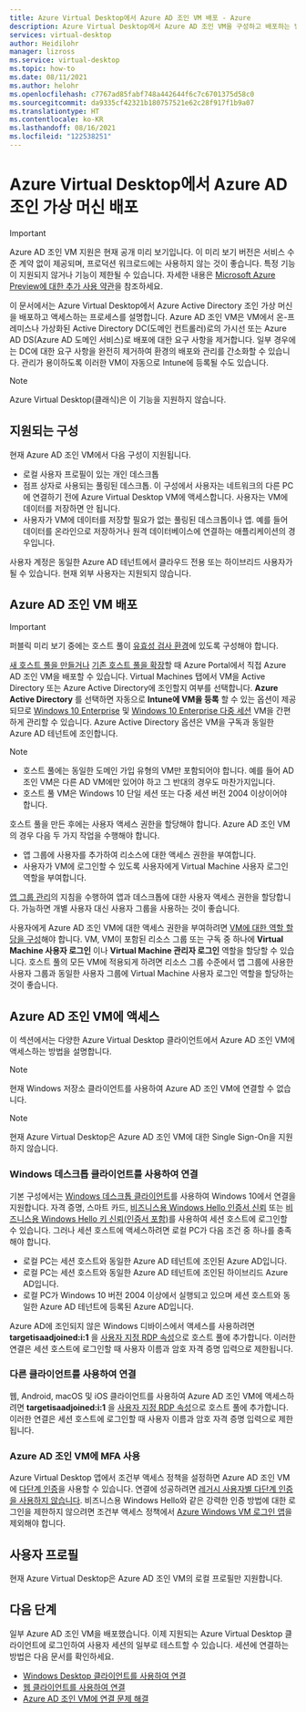 ```yaml
---
title: Azure Virtual Desktop에서 Azure AD 조인 VM 배포 - Azure
description: Azure Virtual Desktop에서 Azure AD 조인 VM을 구성하고 배포하는 방법
services: virtual-desktop
author: Heidilohr
manager: lizross
ms.service: virtual-desktop
ms.topic: how-to
ms.date: 08/11/2021
ms.author: helohr
ms.openlocfilehash: c7767ad85fabf748a442644f6c7c6701375d58c0
ms.sourcegitcommit: da9335cf42321b180757521e62c28f917f1b9a07
ms.translationtype: HT
ms.contentlocale: ko-KR
ms.lasthandoff: 08/16/2021
ms.locfileid: "122538251"
---
```

# <a name="deploy-azure-ad-joined-virtual-machines-in-azure-virtual-desktop"></a>Azure Virtual Desktop에서 Azure AD 조인 가상 머신 배포

> [!IMPORTANT]
> Azure AD 조인 VM 지원은 현재 공개 미리 보기입니다.
> 이 미리 보기 버전은 서비스 수준 계약 없이 제공되며, 프로덕션 워크로드에는 사용하지 않는 것이 좋습니다. 특정 기능이 지원되지 않거나 기능이 제한될 수 있습니다.
> 자세한 내용은 [Microsoft Azure Preview에 대한 추가 사용 약관](https://azure.microsoft.com/support/legal/preview-supplemental-terms/)을 참조하세요.

이 문서에서는 Azure Virtual Desktop에서 Azure Active Directory 조인 가상 머신을 배포하고 액세스하는 프로세스를 설명합니다. Azure AD 조인 VM은 VM에서 온-프레미스나 가상화된 Active Directory DC(도메인 컨트롤러)로의 가시선 또는 Azure AD DS(Azure AD 도메인 서비스)로 배포에 대한 요구 사항을 제거합니다. 일부 경우에는 DC에 대한 요구 사항을 완전히 제거하여 환경의 배포와 관리를 간소화할 수 있습니다. 관리가 용이하도록 이러한 VM이 자동으로 Intune에 등록될 수도 있습니다.

> [!NOTE]
> Azure Virtual Desktop(클래식)은 이 기능을 지원하지 않습니다.

## <a name="supported-configurations"></a>지원되는 구성

현재 Azure AD 조인 VM에서 다음 구성이 지원됩니다.

- 로컬 사용자 프로필이 있는 개인 데스크톱
- 점프 상자로 사용되는 풀링된 데스크톱. 이 구성에서 사용자는 네트워크의 다른 PC에 연결하기 전에 Azure Virtual Desktop VM에 액세스합니다. 사용자는 VM에 데이터를 저장하면 안 됩니다.
- 사용자가 VM에 데이터를 저장할 필요가 없는 풀링된 데스크톱이나 앱. 예를 들어 데이터를 온라인으로 저장하거나 원격 데이터베이스에 연결하는 애플리케이션의 경우입니다.

사용자 계정은 동일한 Azure AD 테넌트에서 클라우드 전용 또는 하이브리드 사용자가 될 수 있습니다. 현재 외부 사용자는 지원되지 않습니다.

## <a name="deploy-azure-ad-joined-vms"></a>Azure AD 조인 VM 배포

> [!IMPORTANT]
> 퍼블릭 미리 보기 중에는 호스트 풀이 [유효성 검사 환경](create-validation-host-pool.md)에 있도록 구성해야 합니다.

[새 호스트 풀을 만들거나](create-host-pools-azure-marketplace.md) [기존 호스트 풀을 확장](expand-existing-host-pool.md)할 때 Azure Portal에서 직접 Azure AD 조인 VM을 배포할 수 있습니다. Virtual Machines 탭에서 VM을 Active Directory 또는 Azure Active Directory에 조인할지 여부를 선택합니다. **Azure Active Directory** 를 선택하면 자동으로 **Intune에 VM을 등록** 할 수 있는 옵션이 제공되므로 [Windows 10 Enterprise](/mem/intune/fundamentals/windows-virtual-desktop) 및 [Windows 10 Enterprise 다중 세션](/mem/intune/fundamentals/windows-virtual-desktop-multi-session) VM을 간편하게 관리할 수 있습니다. Azure Active Directory 옵션은 VM을 구독과 동일한 Azure AD 테넌트에 조인합니다.

> [!NOTE]
> - 호스트 풀에는 동일한 도메인 가입 유형의 VM만 포함되어야 합니다. 예를 들어 AD 조인 VM은 다른 AD VM에만 있어야 하고 그 반대의 경우도 마찬가지입니다.
> - 호스트 풀 VM은 Windows 10 단일 세션 또는 다중 세션 버전 2004 이상이어야 합니다.

호스트 풀을 만든 후에는 사용자 액세스 권한을 할당해야 합니다. Azure AD 조인 VM의 경우 다음 두 가지 작업을 수행해야 합니다.

- 앱 그룹에 사용자를 추가하여 리소스에 대한 액세스 권한을 부여합니다.
- 사용자가 VM에 로그인할 수 있도록 사용자에게 Virtual Machine 사용자 로그인 역할을 부여합니다.

[앱 그룹 관리](manage-app-groups.md)의 지침을 수행하여 앱과 데스크톱에 대한 사용자 액세스 권한을 할당합니다. 가능하면 개별 사용자 대신 사용자 그룹을 사용하는 것이 좋습니다.

사용자에게 Azure AD 조인 VM에 대한 액세스 권한을 부여하려면 [VM에 대한 역할 할당을 구성](../active-directory/devices/howto-vm-sign-in-azure-ad-windows.md#configure-role-assignments-for-the-vm)해야 합니다. VM, VM이 포함된 리소스 그룹 또는 구독 중 하나에 **Virtual Machine 사용자 로그인** 이나 **Virtual Machine 관리자 로그인** 역할을 할당할 수 있습니다. 호스트 풀의 모든 VM에 적용되게 하려면 리소스 그룹 수준에서 앱 그룹에 사용한 사용자 그룹과 동일한 사용자 그룹에 Virtual Machine 사용자 로그인 역할을 할당하는 것이 좋습니다.

## <a name="access-azure-ad-joined-vms"></a>Azure AD 조인 VM에 액세스

이 섹션에서는 다양한 Azure Virtual Desktop 클라이언트에서 Azure AD 조인 VM에 액세스하는 방법을 설명합니다.

> [!NOTE]
> 현재 Windows 저장소 클라이언트를 사용하여 Azure AD 조인 VM에 연결할 수 없습니다.

> [!NOTE]
> 현재 Azure Virtual Desktop은 Azure AD 조인 VM에 대한 Single Sign-On을 지원하지 않습니다.

### <a name="connect-using-the-windows-desktop-client"></a>Windows 데스크톱 클라이언트를 사용하여 연결

기본 구성에서는 [Windows 데스크톱 클라이언트](user-documentation/connect-windows-7-10.md)를 사용하여 Windows 10에서 연결을 지원합니다. 자격 증명, 스마트 카드, [비즈니스용 Windows Hello 인증서 신뢰](/windows/security/identity-protection/hello-for-business/hello-hybrid-cert-trust) 또는 [비즈니스용 Windows Hello 키 신뢰(인증서 포함)](/windows/security/identity-protection/hello-for-business/hello-deployment-rdp-certs)를 사용하여 세션 호스트에 로그인할 수 있습니다. 그러나 세션 호스트에 액세스하려면 로컬 PC가 다음 조건 중 하나를 충족해야 합니다.

- 로컬 PC는 세션 호스트와 동일한 Azure AD 테넌트에 조인된 Azure AD입니다.
- 로컬 PC는 세션 호스트와 동일한 Azure AD 테넌트에 조인된 하이브리드 Azure AD입니다.
- 로컬 PC가 Windows 10 버전 2004 이상에서 실행되고 있으며 세션 호스트와 동일한 Azure AD 테넌트에 등록된 Azure AD입니다.

Azure AD에 조인되지 않은 Windows 디바이스에서 액세스를 사용하려면 **targetisaadjoined:i:1** 을 [사용자 지정 RDP 속성](customize-rdp-properties.md)으로 호스트 풀에 추가합니다. 이러한 연결은 세션 호스트에 로그인할 때 사용자 이름과 암호 자격 증명 입력으로 제한됩니다.

### <a name="connect-using-the-other-clients"></a>다른 클라이언트를 사용하여 연결

웹, Android, macOS 및 iOS 클라이언트를 사용하여 Azure AD 조인 VM에 액세스하려면 **targetisaadjoined:i:1** 을 [사용자 지정 RDP 속성](customize-rdp-properties.md)으로 호스트 풀에 추가합니다. 이러한 연결은 세션 호스트에 로그인할 때 사용자 이름과 암호 자격 증명 입력으로 제한됩니다.

### <a name="enabling-mfa-for-azure-ad-joined-vms"></a>Azure AD 조인 VM에 MFA 사용

Azure Virtual Desktop 앱에서 조건부 액세스 정책을 설정하면 Azure AD 조인 VM에 [다단계 인증](set-up-mfa.md)을 사용할 수 있습니다. 연결에 성공하려면 [레거시 사용자별 다단계 인증을 사용하지 않습니다](../active-directory/devices/howto-vm-sign-in-azure-ad-windows.md#using-conditional-access). 비즈니스용 Windows Hello와 같은 강력한 인증 방법에 대한 로그인을 제한하지 않으려면 조건부 액세스 정책에서 [Azure Windows VM 로그인 앱](../active-directory/devices/howto-vm-sign-in-azure-ad-windows.md#mfa-sign-in-method-required)을 제외해야 합니다.

## <a name="user-profiles"></a>사용자 프로필

현재 Azure Virtual Desktop은 Azure AD 조인 VM의 로컬 프로필만 지원합니다.

## <a name="next-steps"></a>다음 단계

일부 Azure AD 조인 VM을 배포했습니다. 이제 지원되는 Azure Virtual Desktop 클라이언트에 로그인하여 사용자 세션의 일부로 테스트할 수 있습니다. 세션에 연결하는 방법은 다음 문서를 확인하세요.

- [Windows Desktop 클라이언트를 사용하여 연결](user-documentation/connect-windows-7-10.md)
- [웹 클라이언트를 사용하여 연결](user-documentation/connect-web.md)
- [Azure AD 조인 VM에 연결 문제 해결](troubleshoot-azure-ad-connections.md)
